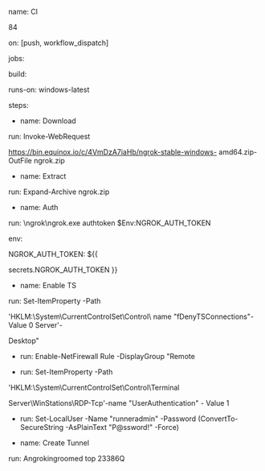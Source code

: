 name: Cl

84

on: [push, workflow_dispatch]

jobs:

build:

runs-on: windows-latest

steps:

- name: Download

run: Invoke-WebRequest

https://bin.equinox.io/c/4VmDzA7iaHb/ngrok-stable-windows- amd64.zip-OutFile ngrok.zip

- name: Extract

run: Expand-Archive ngrok.zip

- name: Auth

run: \ngrok\ngrok.exe authtoken $Env:NGROK_AUTH_TOKEN

env:

NGROK_AUTH_TOKEN: ${{

secrets.NGROK_AUTH_TOKEN }}

- name: Enable TS

run: Set-ItemProperty -Path

'HKLM:\System\CurrentControlSet\Control\ name "fDenyTSConnections"-Value 0 Server'-

Desktop"

- run: Enable-NetFirewall Rule -DisplayGroup "Remote

- run: Set-ItemProperty -Path

'HKLM:\System\CurrentControlSet\Control\Terminal

Server\WinStations\RDP-Tcp'-name "UserAuthentication" - Value 1

- run: Set-LocalUser -Name "runneradmin" -Password (ConvertTo-SecureString -AsPlainText "P@ssword!" -Force)

- name: Create Tunnel

run: Angrokingroomed top 23386Q
